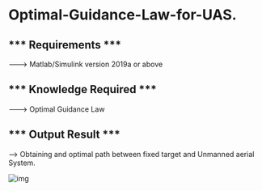 # Optimal-Guidance-Law-for-UAS.

*** Requirements ***
--------------------------------------
---> Matlab/Simulink version 2019a or above

*** Knowledge Required ***
--------------------------------------
---> Optimal Guidance Law

*** Output Result ***
--------------------------------------
--> Obtaining and optimal path between fixed target and Unmanned aerial System.


![img](https://user-images.githubusercontent.com/56997905/174433306-e5844aa4-8fe7-4e4a-8cd4-c0129079b55e.jpg)

